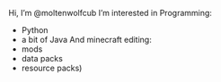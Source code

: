 Hi, I’m @moltenwolfcub
I’m interested in Programming:
- Python
- a bit of Java
And minecraft editing:
- mods
- data packs
- resource packs)

<!---
moltenwolfcub/moltenwolfcub is a ✨ special ✨ repository because its `README.md` (this file) appears on your GitHub profile.
You can click the Preview link to take a look at your changes.
--->

